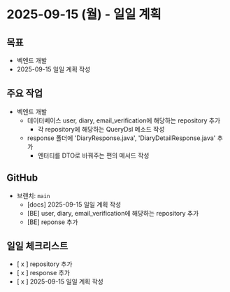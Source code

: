 # 2025-09-15 (월) - 일일 계획

## 목표
- 벡엔드 개발
- 2025-09-15 일일 계획 작성

## 주요 작업
- 벡엔드 개발
  - 데이터베이스 user, diary, email_verification에 해당하는 repository 추가
    - 각 repository에 해당하는 QueryDsl 메소드 작성
  - response 폴더에 'DiaryResponse.java', 'DiaryDetailResponse.java' 추가
    - 엔터티를 DTO로 바꿔주는 편의 메서드 작성

## GitHub
- 브랜치: `main`
  - [docs] 2025-09-15 일일 계획 작성
  - [BE] user, diary, email_verification에 해당하는 repository 추가
  - [BE] reponse 추가

## 일일 체크리스트
- [ x ] repository 추가
- [ x ] response 추가
- [ x ] 2025-09-15 일일 계획 작성
